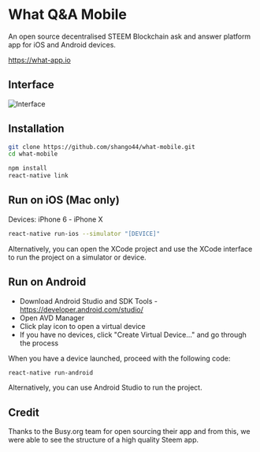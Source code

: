 # What Q&A Mobile

An open source decentralised STEEM Blockchain ask and answer platform app for iOS and Android devices.

https://what-app.io 

## Interface

![Interface](https://steemitimages.com/DQmSUiBYaMvhZDx8BRGfMrggkvGd44joUxmJDaz3euofEwW/image.png)

## Installation

```bash
git clone https://github.com/shango44/what-mobile.git
cd what-mobile

npm install
react-native link
```

## Run on iOS (Mac only)

Devices: iPhone 6 - iPhone X

```bash
react-native run-ios --simulator "[DEVICE]"
```

Alternatively, you can open the XCode project and use the XCode interface to run the project on a simulator or device.

## Run on Android

* Download Android Studio and SDK Tools - https://developer.android.com/studio/
* Open AVD Manager
* Click play icon to open a virtual device
* If you have no devices, click "Create Virtual Device..." and go through the process

When you have a device launched, proceed with the following code:

```bash
react-native run-android
```

Alternatively, you can use Android Studio to run the project.

## Credit

Thanks to the Busy.org team for open sourcing their app and from this, we were able to see the structure of a high quality Steem app.